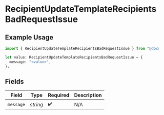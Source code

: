 # RecipientUpdateTemplateRecipientsBadRequestIssue

## Example Usage

```typescript
import { RecipientUpdateTemplateRecipientsBadRequestIssue } from "@documenso/sdk-typescript/models/errors";

let value: RecipientUpdateTemplateRecipientsBadRequestIssue = {
  message: "<value>",
};
```

## Fields

| Field              | Type               | Required           | Description        |
| ------------------ | ------------------ | ------------------ | ------------------ |
| `message`          | *string*           | :heavy_check_mark: | N/A                |